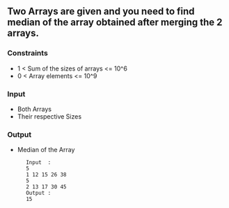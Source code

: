 ## Two Arrays are given and you need to find median of the array obtained after merging the 2 arrays.

### Constraints
-  1 < Sum of the sizes of arrays <= 10^6
-  0 < Array elements <= 10^9

### Input
- Both Arrays
- Their respective Sizes

### Output
- Median of the Array

```
      Input  : 
      5
      1 12 15 26 38
      5
      2 13 17 30 45
      Output :
      15
```
